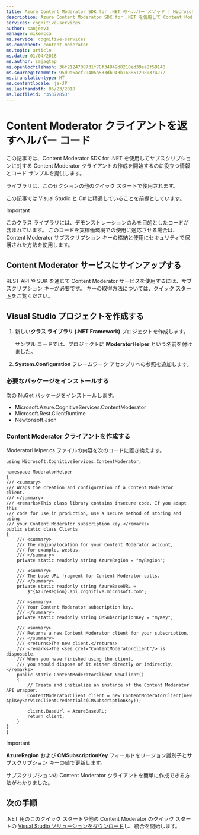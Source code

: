 ```yaml
---
title: Azure Content Moderator SDK for .NET のヘルパー メソッド | Microsoft Docs
description: Azure Content Moderator SDK for .NET を使用して Content Moderator クライアントを取得する方法
services: cognitive-services
author: sanjeev3
manager: mikemcca
ms.service: cognitive-services
ms.component: content-moderator
ms.topic: article
ms.date: 01/04/2018
ms.author: sajagtap
ms.openlocfilehash: 36f2124708731f78f34849d8210ed39ea8f59140
ms.sourcegitcommit: 95d9a6acf29405a533db943b1688612980374272
ms.translationtype: HT
ms.contentlocale: ja-JP
ms.lasthandoff: 06/23/2018
ms.locfileid: "35372853"
---
```

# <a name="helper-code-to-return-a-content-moderator-client"></a>Content Moderator クライアントを返すヘルパー コード

この記事では、Content Moderator SDK for .NET を使用してサブスクリプションに対する Content Moderator クライアントの作成を開始するのに役立つ情報とコード サンプルを提供します。

ライブラリは、このセクションの他のクイック スタートで使用されます。

この記事では Visual Studio と C# に精通していることを前提としています。

> [!IMPORTANT]
> このクラス ライブラリには、デモンストレーションのみを目的としたコードが含まれています。
> このコードを実稼働環境での使用に適応させる場合は、Content Moderator サブスクリプション キーの格納と使用にセキュリティで保護された方法を使用します。

## <a name="sign-up-for-content-moderator-services"></a>Content Moderator サービスにサインアップする

REST API や SDK を通じて Content Moderator サービスを使用するには、サブスクリプション キーが必要です。
キーの取得方法については、[クイック スタート](quick-start.md)をご覧ください。

## <a name="create-your-visual-studio-project"></a>Visual Studio プロジェクトを作成する

1. 新しい**クラス ライブラリ (.NET Framework)** プロジェクトを作成します。

   サンプル コードでは、プロジェクトに **ModeratorHelper** という名前を付けました。

1. **System.Configuration** フレームワーク アセンブリへの参照を追加します。

### <a name="install-required-packages"></a>必要なパッケージをインストールする

次の NuGet パッケージをインストールします。

- Microsoft.Azure.CognitiveServices.ContentModerator
- Microsoft.Rest.ClientRuntime
- Newtonsoft.Json

### <a name="create-the-content-moderator-client"></a>Content Moderator クライアントを作成する

ModeratorHelper.cs ファイルの内容を次のコードに置き換えます。

    using Microsoft.CognitiveServices.ContentModerator;

    namespace ModeratorHelper
    {
    /// <summary>
    /// Wraps the creation and configuration of a Content Moderator client.
    /// </summary>
    /// <remarks>This class library contains insecure code. If you adapt this 
    /// code for use in production, use a secure method of storing and using
    /// your Content Moderator subscription key.</remarks>
    public static class Clients
    {
        /// <summary>
        /// The region/location for your Content Moderator account, 
        /// for example, westus.
        /// </summary>
        private static readonly string AzureRegion = "myRegion";

        /// <summary>
        /// The base URL fragment for Content Moderator calls.
        /// </summary>
        private static readonly string AzureBaseURL =
            $"{AzureRegion}.api.cognitive.microsoft.com";

        /// <summary>
        /// Your Content Moderator subscription key.
        /// </summary>
        private static readonly string CMSubscriptionKey = "myKey";

        /// <summary>
        /// Returns a new Content Moderator client for your subscription.
        /// </summary>
        /// <returns>The new client.</returns>
        /// <remarks>The <see cref="ContentModeratorClient"/> is disposable.
        /// When you have finished using the client,
        /// you should dispose of it either directly or indirectly. </remarks>
        public static ContentModeratorClient NewClient()
        {
            // Create and initialize an instance of the Content Moderator API wrapper.
            ContentModeratorClient client = new ContentModeratorClient(new ApiKeyServiceClientCredentials(CMSubscriptionKey));

            client.BaseUrl = AzureBaseURL;
            return client;
        }
    }
    }


> [!IMPORTANT]
> **AzureRegion** および **CMSubscriptionKey** フィールドをリージョン識別子とサブスクリプション キーの値で更新します。

サブスクリプションの Content Moderator クライアントを簡単に作成できる方法がわかりました。

## <a name="next-steps"></a>次の手順

.NET 用のこのクイック スタートや他の Content Moderator のクイック スタートの [Visual Studio ソリューションをダウンロード](https://github.com/Azure-Samples/cognitive-services-dotnet-sdk-samples/tree/master/ContentModerator)し、統合を開始します。

